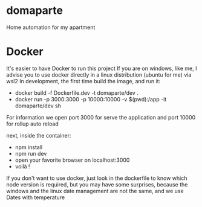 # domaparte
Home automation for my apartment

# Docker
It's easier to have Docker to run this project 
If you are on windows, like me, I advise you to use docker directly in a linux distribution (ubuntu for me) via wsl2
In development, the first time build the image, and run it:

  - docker build -f Dockerfile.dev -t domaparte/dev .
  - docker run -p 3000:3000 -p 10000:10000 -v $(pwd):/app -it domaparte/dev sh

For information we open port 3000 for serve the application and port 10000 for rollup auto reload

next, inside the container:
  - npm install
  - npm run dev
  - open your favorite browser on localhost:3000
  - voilà !

If you don't want to use docker, just look in the dockerfile to know which node version is required, but you may have some surprises, because the windows and the linux date management are not the same, and we use Dates with temperature